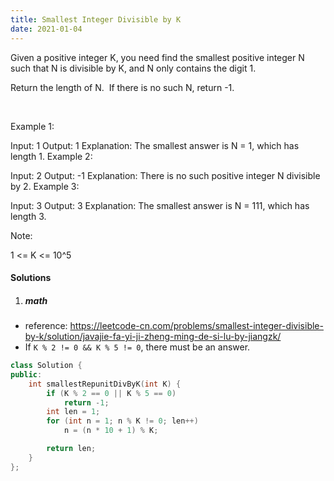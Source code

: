 ```yaml
---
title: Smallest Integer Divisible by K
date: 2021-01-04
---
```

Given a positive integer K, you need find the smallest positive integer N such that N is divisible by K, and N only contains the digit 1.

Return the length of N.  If there is no such N, return -1.

 

Example 1:

Input: 1
Output: 1
Explanation: The smallest answer is N = 1, which has length 1.
Example 2:

Input: 2
Output: -1
Explanation: There is no such positive integer N divisible by 2.
Example 3:

Input: 3
Output: 3
Explanation: The smallest answer is N = 111, which has length 3.
 

Note:

1 <= K <= 10^5

#### Solutions

1. ##### math

- reference: https://leetcode-cn.com/problems/smallest-integer-divisible-by-k/solution/javajie-fa-yi-ji-zheng-ming-de-si-lu-by-jiangzk/
- If `K % 2 != 0 && K % 5 != 0`, there must be an answer.

```cpp
class Solution {
public:
    int smallestRepunitDivByK(int K) {
        if (K % 2 == 0 || K % 5 == 0)
            return -1;
        int len = 1;
        for (int n = 1; n % K != 0; len++)
            n = (n * 10 + 1) % K;

        return len;
    }
};
```